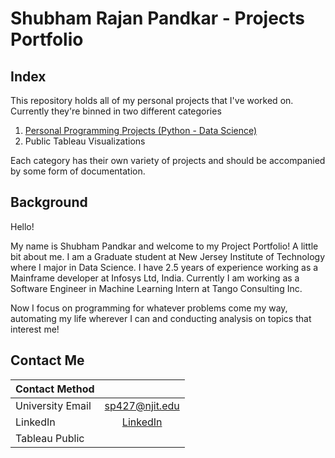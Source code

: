 # Shubham Rajan Pandkar - Projects Portfolio

## Index

This repository holds all of my personal projects that I've worked on. Currently they're binned in two different categories

1. [Personal Programming Projects (Python - Data Science)](https://github.com/shubhampandkar/shubhampandkar/tree/main/Personal%20Programming%20Projects)
2. Public Tableau Visualizations

Each category has their own variety of projects and should be accompanied by some form of documentation.

## Background

Hello!

My name is Shubham Pandkar and welcome to my Project Portfolio! A little bit about me. 
I am a Graduate student at New Jersey Institute of Technology where I major in Data Science. 
I have 2.5 years of experience working as a Mainframe developer at Infosys Ltd, India.
Currently I am working as a Software Engineer in Machine Learning Intern at Tango Consulting Inc.


Now I focus on programming for whatever problems come my way, automating my life wherever I can and conducting analysis on topics that interest me!

## Contact Me

| Contact Method     |	                                                                  |
|--------------------|:-----------------------------------------------------------------:|
| University Email   | [sp427@njit.edu](sp427@njit.edu)                                  |
| LinkedIn	          | [LinkedIn](https://www.linkedin.com/in/shubham-pandkar-113997173/)|
| Tableau Public     |                                                                   |                          
 

